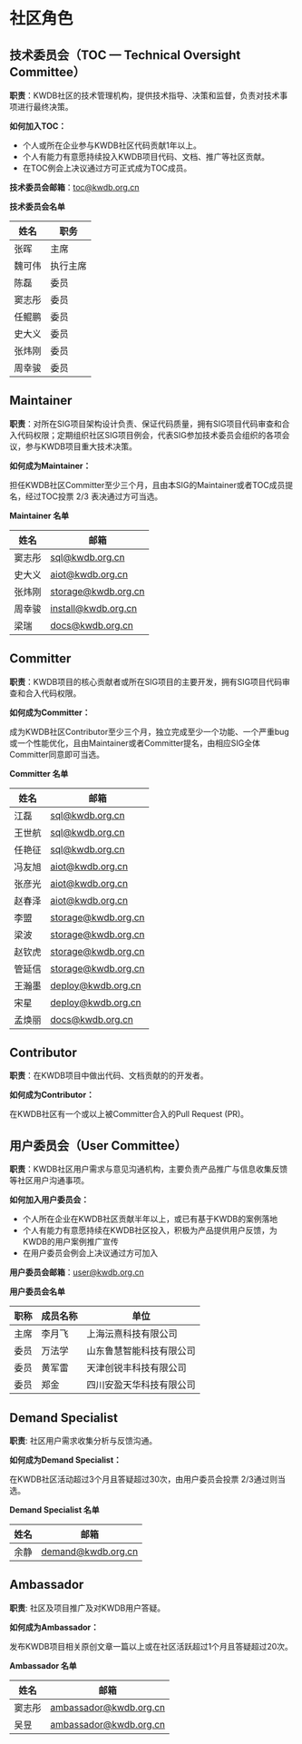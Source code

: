 # 社区角色
## 技术委员会（TOC — Technical Oversight Committee）

**职责**：KWDB社区的技术管理机构，提供技术指导、决策和监督，负责对技术事项进行最终决策。

**如何加入TOC：**

- 个人或所在企业参与KWDB社区代码贡献1年以上。
- 个人有能力有意愿持续投入KWDB项目代码、文档、推广等社区贡献。
- 在TOC例会上决议通过方可正式成为TOC成员。

**技术委员会邮箱**：[toc@kwdb.org.cn](mailto:toc@kaiwudb.org.cn)

**技术委员会名单**

| **姓名** | **职务** |
| -------- | --------| 
| 张晖     | 主席     |  
| 魏可伟   | 执行主席 |  
| 陈磊     | 委员     | 
| 窦志彤   | 委员     | 
| 任鲲鹏   | 委员     | 
| 史大义   | 委员     | 
| 张炜刚   | 委员     | 
| 周幸骏   | 委员     | 


## **Maintainer**

**职责**：对所在SIG项目架构设计负责、保证代码质量，拥有SIG项目代码审查和合入代码权限；定期组织社区SIG项目例会，代表SIG参加技术委员会组织的各项会议，参与KWDB项目重大技术决策。

**如何成为Maintainer：**

担任KWDB社区Committer至少三个月，且由本SIG的Maintainer或者TOC成员提名，经过TOC投票 2/3 表决通过方可当选。

**Maintainer 名单**

| **姓名** | **邮箱**                                          |
| -------- | ------------------------------------------------- |
| 窦志彤   | [sql@kwdb.org.cn](mailto:sql@kwdb.org.cn)         |
| 史大义   | [aiot@kwdb.org.cn](mailto:aiot@kwdb.org.cn)       |
| 张炜刚   | [storage@kwdb.org.cn](mailto:storage@kwdb.org.cn) |
| 周幸骏   | [install@kwdb.org.cn](mailto:install@kwdb.org.cn) |
| 梁瑞     | [docs@kwdb.org.cn](mailto:docs@kwdb.org.cn)       |

## **Committer**

**职责**：KWDB项目的核心贡献者或所在SIG项目的主要开发，拥有SIG项目代码审查和合入代码权限。

**如何成为Committer：**

成为KWDB社区Contributor至少三个月，独立完成至少一个功能、一个严重bug或一个性能优化，且由Maintainer或者Committer提名，由相应SIG全体Committer同意即可当选。

**Committer 名单**

| **姓名** | **邮箱**                                          |
| -------- | -------------------------------------------------|
| 江磊     | [sql@kwdb.org.cn](mailto:sql@kwdb.org.cn)         |
| 王世航   | [sql@kwdb.org.cn](mailto:sql@kwdb.org.cn)         |
| 任艳征   | [sql@kwdb.org.cn](mailto:sql@kwdb.org.cn)         | 
| 冯友旭   | [aiot@kwdb.org.cn](mailto:aiot@kwdb.org.cn)       |
| 张彦光   | [aiot@kwdb.org.cn](mailto:aiot@kwdb.org.cn)       |
| 赵春泽   | [aiot@kwdb.org.cn](mailto:aiot@kwdb.org.cn)       |
| 李盟     | [storage@kwdb.org.cn](mailto:storage@kwdb.org.cn) |
| 梁波     | [storage@kwdb.org.cn](mailto:storage@kwdb.org.cn) |
| 赵钦虎   | [storage@kwdb.org.cn](mailto:storage@kwdb.org.cn) |
| 管延信   | [storage@kwdb.org.cn](mailto:storage@kwdb.org.cn) |
| 王瀚墨   | [deploy@kwdb.org.cn](mailto:deploy@kwdb.org.cn)   |
| 宋星     | [deploy@kwdb.org.cn](mailto:deploy@kwdb.org.cn)   |
| 孟焕丽   | [docs@kwdb.org.cn](mailto:docs@kwdb.org.cn)       |

## **Contributor**

**职责**：在KWDB项目中做出代码、文档贡献的的开发者。

**如何成为Contributor：**

在KWDB社区有一个或以上被Committer合入的Pull Request (PR)。

## **用户委员会（User Committee）**

**职责**：KWDB社区用户需求与意见沟通机构，主要负责产品推广与信息收集反馈等社区用户沟通事项。

**如何加入用户委员会：**

- 个人所在企业在KWDB社区贡献半年以上，或已有基于KWDB的案例落地
- 个人有能力有意愿持续在KWDB社区投入，积极为产品提供用户反馈，为KWDB的用户案例推广宣传
- 在用户委员会例会上决议通过方可加入
  

**用户委员会邮箱**：[user@kwdb.org.cn](mailto:user@kwdb.org.cn)

**用户委员会名单**

| **职称** | **成员名称** | **单位**                 |
| -------- | ------------ | ------------------------ |
| 主席     | 李月飞       | 上海沄熹科技有限公司     |
| 委员     | 万法学       | 山东鲁慧智能科技有限公司 |
| 委员     | 黄军雷       | 天津创锐丰科技有限公司   |
| 委员     | 郑金         | 四川安盈天华科技有限公司 |

## **Demand Specialist**

**职责**: 社区用户需求收集分析与反馈沟通。

**如何成为Demand Specialist：**

在KWDB社区活动超过3个月且答疑超过30次，由用户委员会投票 2/3通过则当选。

**Demand Specialist 名单**

| **姓名** | **邮箱**                                           |
| -------- | -------------------------------------------------- |
| 余静     | [demand@kwdb.org.cn](mailto:demand@kaiwudb.org.cn) |

## **Ambassador**

**职责**: 社区及项目推广及对KWDB用户答疑。

**如何成为Ambassador：**

发布KWDB项目相关原创文章一篇以上或在社区活跃超过1个月且答疑超过20次。

**Ambassador 名单**

| **姓名** | **邮箱**                                                   |
| -------- | ----------------------------------------------------------|
| 窦志彤   | [ambassador@kwdb.org.cn](mailto:Ambassador@kaiwudb.org.cn) |
| 吴昱     | [ambassador@kwdb.org.cn](mailto:Ambassador@kaiwudb.org.cn) |